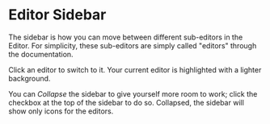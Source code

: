 # Editor Sidebar
The sidebar is how you can move between different sub-editors in the Editor. For simplicity, these sub-editors are simply called "editors" through the documentation.

Click an editor to switch to it. Your current editor is highlighted with a lighter background.

You can _Collapse_ the sidebar to give yourself more room to work; click the checkbox at the top of the sidebar to do so. Collapsed, the sidebar will show only icons for the editors.